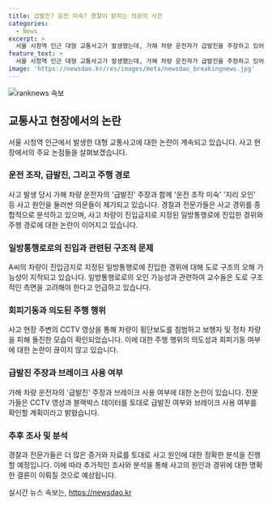 ```yaml
---
title: 급발진? 운전 미숙? 경찰이 밝히는 의문의 사건
categories:
  - News
excerpt: >
  서울 시청역 인근 대형 교통사고가 발생했는데, 가해 차량 운전자가 급발진을 주장하고 있어 사고 원인에 대한 논란이 일고 있다. A씨는 일방통행로를 역주행 중이었는데, 전문가들은 이를 운전미숙이라고 지적했다. A씨가 피해를 최소화하기 위한 회피 기동을 했다는 분석도 나왔는데, 브레이크등이 어떻게 작동했는지에 대한 논의도 계속되고 있다. 경찰은 사고 원인에 대해 계속 수사 중이지만, 사람들 사이에서는 논란이 계속되고 있다.
feature_text: >
  서울 시청역 인근 대형 교통사고가 발생했는데, 가해 차량 운전자가 급발진을 주장하고 있어 사고 원인에 대한 논란이 일고 있다. A씨는 일방통행로를 역주행 중이었는데, 전문가들은 이를 운전미숙이라고 지적했다. A씨가 피해를 최소화하기 위한 회피 기동을 했다는 분석도 나왔는데, 브레이크등이 어떻게 작동했는지에 대한 논의도 계속되고 있다. 경찰은 사고 원인에 대해 계속 수사 중이지만, 사람들 사이에서는 논란이 계속되고 있다.
image: 'https://newsdao.kr/res/images/meta/newsdao_breakingnews.jpg'
---
```


<p><img src="https://newsdao.kr/res/images/meta/newsdao_breakingnews.jpg" alt="ranknews 속보" /></p>

<h2 data-ke-size="size26">교통사고 현장에서의 논란</h2>

<p data-ke-size="size16">서울 시청역 인근에서 발생한 대형 교통사고에 대한 논란이 계속되고 있습니다. 사고 현장에서의 주요 논점들을 살펴보겠습니다.</p>

<h3>운전 조작, 급발진, 그리고 주행 경로</h3>

<p data-ke-size="size16">사고 발생 당시 가해 차량 운전자의 '급발진' 주장과 함께 '운전 조작 미숙' '지리 오인' 등 사고 원인을 둘러싼 의문들이 제기되고 있습니다. 경찰과 전문가들은 사고 경위를 종합적으로 분석하고 있으며, 사고 차량이 진입금지로 지정된 일방통행로에 진입한 경위와 주행 경로에 대한 논란이 이어지고 있습니다.</p>

<h3>일방통행로로의 진입과 관련된 구조적 문제</h3>

<p data-ke-size="size16">A씨의 차량이 진입금지로 지정된 일방통행로에 진입한 경위에 대해 도로 구조의 오해 가능성이 지적되고 있습니다. 일방통행로로의 오인 가능성과 관련하여 교수들은 도로 구조적인 측면을 고려해야 한다고 언급하고 있습니다.</p>

<h3>회피기동과 의도된 주행 행위</h3>

<p data-ke-size="size16">사고 현장 주변의 CCTV 영상을 통해 차량이 횡단보도를 침범하고 보행자 및 정차 차량을 피해 돌진한 모습이 확인되었습니다. 이에 대한 주행 행위의 의도성과 회피기동 여부에 대한 논란이 끊이지 않고 있습니다.</p>

<h3>급발진 주장과 브레이크 사용 여부</h3>

<p data-ke-size="size16">가해 차량 운전자의 '급발진' 주장과 브레이크 사용 여부에 대한 논란이 있습니다. 전문가들은 CCTV 영상과 블랙박스 데이터를 토대로 급발진 여부와 브레이크 사용 여부를 확인할 계획이라고 밝혔습니다.</p>

<h3>추후 조사 및 분석</h3>

<p data-ke-size="size16">경찰과 전문가들은 더 많은 증거와 자료를 토대로 사고 원인에 대한 정확한 분석을 진행할 예정입니다. 이에 따라 추가적인 조사와 분석을 통해 사고의 원인과 경위에 대한 명확한 결론이 이뤄질 것으로 예상됩니다.</p>
실시간 뉴스 속보는, <a href="https://newsdao.kr" rel="dofollow">https://newsdao.kr</a>



